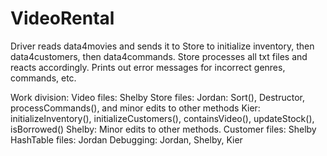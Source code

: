 # VideoRental

Driver reads data4movies and sends it to Store to initialize inventory, then data4customers, then data4commands.
Store processes all txt files and reacts accordingly. Prints out error messages for incorrect genres, commands, etc.

Work division:
Video files: Shelby
Store files: Jordan: Sort(), Destructor, processCommands(), and minor edits to other methods
Kier: initializeInventory(), initializeCustomers(), containsVideo(), updateStock(), isBorrowed()
Shelby: Minor edits to other methods.
Customer files: Shelby
HashTable files: Jordan
Debugging: Jordan, Shelby, Kier